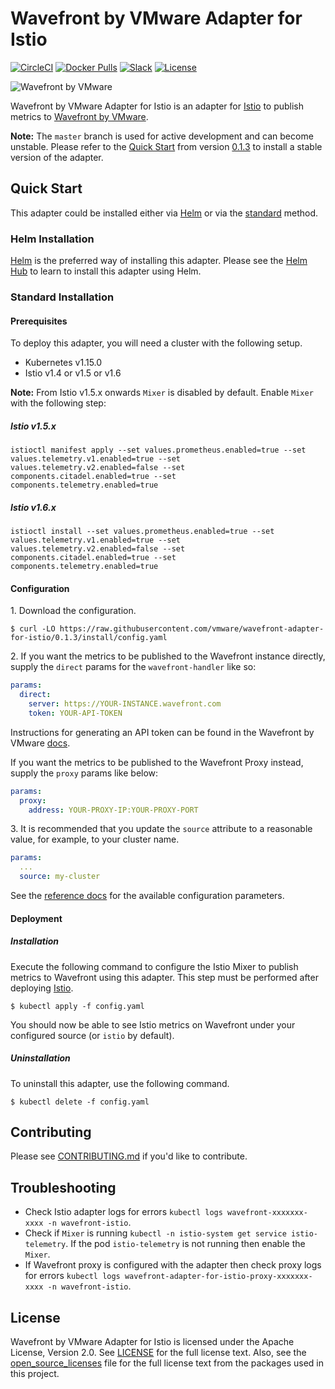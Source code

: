 # Wavefront by VMware Adapter for Istio

[![CircleCI](https://img.shields.io/circleci/project/github/vmware/wavefront-adapter-for-istio/master.svg?logo=circleci)](https://circleci.com/gh/vmware/wavefront-adapter-for-istio)
[![Docker Pulls](https://img.shields.io/docker/pulls/vmware/wavefront-adapter-for-istio.svg?logo=docker)](https://hub.docker.com/r/vmware/wavefront-adapter-for-istio/)
[![Slack](https://img.shields.io/badge/slack-join%20chat-e01563.svg?logo=slack)](https://code.vmware.com/web/code/join)
[![License](https://img.shields.io/badge/license-Apache--2.0-blue.svg)](LICENSE)

<img alt="Wavefront by VMware" src="docs/images/logo.png">

Wavefront by VMware Adapter for Istio is an adapter for [Istio](https://istio.io)
to publish metrics to [Wavefront by VMware](https://www.wavefront.com/).


**Note:** The `master` branch is used for active development and can become
unstable. Please refer to the [Quick Start](https://github.com/vmware/wavefront-adapter-for-istio/tree/0.1.3#quick-start)
from version [0.1.3](https://github.com/vmware/wavefront-adapter-for-istio/releases/tag/0.1.3)
to install a stable version of the adapter.

## Quick Start

This adapter could be installed either via [Helm](#helm-installation) or via the
[standard](#standard-installation) method.

### Helm Installation

[Helm](https://helm.sh/) is the preferred way of installing this adapter. Please
see the [Helm Hub](https://hub.helm.sh/charts/wavefront/wavefront-adapter-for-istio) to learn to install
this adapter using Helm.

### Standard Installation

#### Prerequisites

To deploy this adapter, you will need a cluster with the following setup.

* Kubernetes v1.15.0
* Istio v1.4 or v1.5 or v1.6

**Note:** From Istio v1.5.x onwards `Mixer` is disabled by default. Enable `Mixer` with the following step:

##### Istio v1.5.x
```console
istioctl manifest apply --set values.prometheus.enabled=true --set values.telemetry.v1.enabled=true --set values.telemetry.v2.enabled=false --set components.citadel.enabled=true --set components.telemetry.enabled=true
```

##### Istio v1.6.x
```console
istioctl install --set values.prometheus.enabled=true --set values.telemetry.v1.enabled=true --set values.telemetry.v2.enabled=false --set components.citadel.enabled=true --set components.telemetry.enabled=true
```

#### Configuration

1\. Download the configuration.

```console
$ curl -LO https://raw.githubusercontent.com/vmware/wavefront-adapter-for-istio/0.1.3/install/config.yaml
```

2\. If you want the metrics to be published to the Wavefront instance directly,
supply the `direct` params for the `wavefront-handler` like so:

```yaml
params:
  direct:
    server: https://YOUR-INSTANCE.wavefront.com
    token: YOUR-API-TOKEN
```

Instructions for generating an API token can be found in the Wavefront by VMware
[docs](https://docs.wavefront.com/wavefront_api.html#generating-an-api-token).

If you want the metrics to be published to the Wavefront Proxy instead, supply
the `proxy` params like below:

```yaml
params:
  proxy:
    address: YOUR-PROXY-IP:YOUR-PROXY-PORT
```

3\. It is recommended that you update the `source` attribute to a reasonable
value, for example, to your cluster name.

```yaml
params:
  ...
  source: my-cluster
```

See the [reference docs](https://istio.io/docs/reference/config/policy-and-telemetry/adapters/wavefront/)
for the available configuration parameters.

#### Deployment

##### Installation

Execute the following command to configure the Istio Mixer to publish metrics to
Wavefront using this adapter. This step must be performed after deploying
[Istio](https://istio.io/docs/setup/kubernetes/quick-start/).

```console
$ kubectl apply -f config.yaml
```

You should now be able to see Istio metrics on Wavefront under your configured
source (or `istio` by default).

##### Uninstallation

To uninstall this adapter, use the following command.

```console
$ kubectl delete -f config.yaml
```

## Contributing

Please see [CONTRIBUTING.md](CONTRIBUTING.md) if you'd like to contribute.


## Troubleshooting

- Check Istio adapter logs for errors `kubectl logs wavefront-xxxxxxx-xxxx -n wavefront-istio`.
- Check if `Mixer` is running `kubectl -n istio-system get service istio-telemetry`. If the pod `istio-telemetry` is not running then enable the `Mixer`.
- If Wavefront proxy is configured with the adapter then check proxy logs for errors `kubectl logs wavefront-adapter-for-istio-proxy-xxxxxxx-xxxx -n wavefront-istio`.

## License

Wavefront by VMware Adapter for Istio is licensed under the Apache License,
Version 2.0. See [LICENSE](LICENSE) for the full license text. Also, see the
[open_source_licenses](open_source_licenses) file for the full license text from
the packages used in this project.
